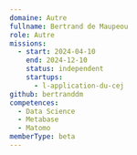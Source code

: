 ```yaml
---
domaine: Autre
fullname: Bertrand de Maupeou
role: Autre
missions:
  - start: 2024-04-10
    end: 2024-12-10
    status: independent
    startups:
      - l-application-du-cej
github: bertranddm
competences:
  - Data Science
  - Metabase
  - Matomo
memberType: beta
---
```

